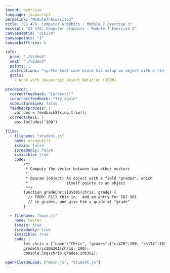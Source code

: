 ```yaml
---
layout: exercise
language: javascript
permalink: "Module7/Exercise3"
title: "CS 476: Computer Graphics - Module 7 Exercise 3"
excerpt: "CS 476: Computer Graphics - Module 7 Exercise 3"
canvasasmtid: "216134"
canvaspoints: "1"
canvashalftries: 5

info:
  prev: "./Video3"
  next: "./Video4"
  points: 1
  instructions: "<p>The test code block has setup an object with a field \"grades\" in it, which is itself an object.  Fill in the function gradeChrisIDS301 to create an entry called \"ids301\" in the grades field whose value is \"grade\" </p></div>"
  goals:
    - Work with Javascript Object Notation (JSON)

processor:  
  correctfeedback: "Correct!!" 
  incorrectfeedback: "Try again"
  submitformlink: false
  feedbackprocess: | 
    var pos = feedbackString.trim();
  correctcheck: |
    pos.includes("100")

files:
  - filename: "student.js"
    name: arrayutils
    ismain: false
    isreadonly: false
    isvisible: true
    code: |
        /**
         * Compute the vector between two other vectors
         * 
         * @param {object} An object with a field "grades", which 
         *                 itself points to an object
         **/
        function gradeChrisIDS301(chris, grade) {
          // TODO: Fill this in.  Add an entry for IDS 301
          // in grades, and give him a grade of "grade"
        }

  - filename: "main.js"
    name: tester
    ismain: true
    isreadonly: true
    isvisible: true
    code: | 
        let chris = {"name":"Chris", "grades":{"cs476":100, "cs174":100} };
        gradeChrisIDS301(chris, 100);
        console.log(chris.grades.ids301);

openFilesOnLoad: ["main.js", "student.js"]
---
```

